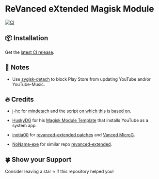 # ReVanced eXtended Magisk Module

[![CI](https://github.com/tanishqmanuja/revanced-extended-magisk-module/actions/workflows/ci.yml/badge.svg?event=schedule)](https://github.com/tanishqmanuja/revanced-extended-magisk-module/actions/workflows/ci.yml)

## 📦 Installation

Get the [latest CI release](https://github.com/tanishqmanuja/revanced-extended-magisk-module/releases).

## 📃 Notes

- Use [zygisk-detach](https://github.com/j-hc/zygisk-detach) to block Play Store from updating YouTube and/or YouTube-Music.

## 🔥 Credits

- [j-hc](https://github.com/j-hc) for [mindetach](https://github.com/j-hc/mindetach-magisk) and the [script on which this is based on](https://github.com/j-hc/revanced-magisk-module).

- [HuskyDG](https://github.com/HuskyDG) for his [Magisk Module Template](https://github.com/HuskyDG/revanced-build-ci) that installs YouTube as a system app.

- [inotia00](https://github.com/inotia00) for [revanced-extended patches](https://github.com/inotia00/revanced-patches/tree/revanced-extended) and [Vanced MicroG](https://github.com/inotia00/VancedMicroG).

- [NoName-exe](https://github.com/NoName-exe) for similar repo [revanced-extended](https://github.com/NoName-exe/revanced-extended).

## 🍀 Show your Support

Consider leaving a star ⭐️ if this repository helped you!
